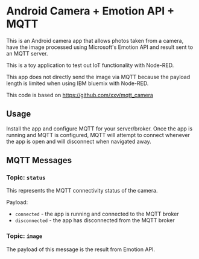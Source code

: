 Android Camera + Emotion API + MQTT
============================

This is an Android camera app that allows photos taken from a camera, have the
image processed using Microsoft's Emotion API and result sent to an MQTT server.

This is a toy application to test out IoT functionality with Node-RED.

This app does not directly send the image via MQTT because the payload length
is limited when using IBM bluemix with Node-RED.

This code is based on https://github.com/xxv/mqtt_camera

Usage
-----

Install the app and configure MQTT for your server/broker. Once the app is
running and MQTT is configured, MQTT will attempt to connect whenever the app
is open and will disconnect when navigated away.

MQTT Messages
-------------

### Topic: `status`

This represents the MQTT connectivity status of the camera.

Payload:

* `connected` - the app is running and connected to the MQTT broker
* `disconnected` - the app has disconnected from the MQTT broker

### Topic: `image`

The payload of this message is the result from Emotion API.
